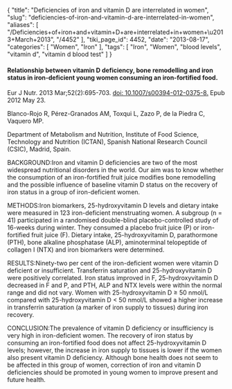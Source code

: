 {
    "title": "Deficiencies of iron and vitamin D are interrelated in women",
    "slug": "deficiencies-of-iron-and-vitamin-d-are-interrelated-in-women",
    "aliases": [
        "/Deficiencies+of+iron+and+vitamin+D+are+interrelated+in+women+\u2013+March+2013",
        "/4452"
    ],
    "tiki_page_id": 4452,
    "date": "2013-08-17",
    "categories": [
        "Women",
        "Iron"
    ],
    "tags": [
        "Iron",
        "Women",
        "blood levels",
        "vitamin d",
        "vitamin d blood test"
    ]
}


#### Relationship between vitamin D deficiency, bone remodelling and iron status in iron-deficient young women consuming an iron-fortified food.

Eur J Nutr. 2013 Mar;52(2):695-703. [doi: 10.1007/s00394-012-0375-8.](https://doi.org/10.1007/s00394-012-0375-8.) Epub 2012 May 23.

Blanco-Rojo R, Pérez-Granados AM, Toxqui L, Zazo P, de la Piedra C, Vaquero MP.

Department of Metabolism and Nutrition, Institute of Food Science, Technology and Nutrition (ICTAN), Spanish National Research Council (CSIC), Madrid, Spain.

BACKGROUND:Iron and vitamin D deficiencies are two of the most widespread nutritional disorders in the world. Our aim was to know whether the consumption of an iron-fortified fruit juice modifies bone remodelling and the possible influence of baseline vitamin D status on the recovery of iron status in a group of iron-deficient women.

METHODS:Iron biomarkers, 25-hydroxyvitamin D levels and dietary intake were measured in 123 iron-deficient menstruating women. A subgroup (n = 41) participated in a randomised double-blind placebo-controlled study of 16-weeks during winter. They consumed a placebo fruit juice (P) or iron-fortified fruit juice (F). Dietary intake, 25-hydroxyvitamin D, parathormone (PTH), bone alkaline phosphatase (ALP), aminoterminal telopeptide of collagen I (NTX) and iron biomarkers were determined.

RESULTS:Ninety-two per cent of the iron-deficient women were vitamin D deficient or insufficient. Transferrin saturation and 25-hydroxyvitamin D were positively correlated. Iron status improved in F, 25-hydroxyvitamin D decreased in F and P, and PTH, ALP and NTX levels were within the normal range and did not vary. Women with 25-hydroxyvitamin D ≥ 50 nmol/L compared with 25-hydroxyvitamin D < 50 nmol/L showed a higher increase in transferrin saturation (a marker of iron supply to tissues) during iron recovery.

CONCLUSION:The prevalence of vitamin D deficiency or insufficiency is very high in iron-deficient women. The recovery of iron status by consuming an iron-fortified food does not affect 25-hydroxyvitamin D levels; however, the increase in iron supply to tissues is lower if the women also present vitamin D deficiency. Although bone health does not seem to be affected in this group of women, correction of iron and vitamin D deficiencies should be promoted in young women to improve present and future health.